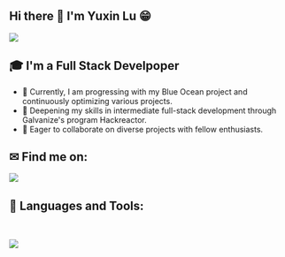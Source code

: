 ## Hi there 👋 I'm Yuxin Lu 😁 
<div>
<span><img src="https://img.shields.io/github/followers/yuxinlu1?label=Followers&logo=Github"/></span>
</div>

## 🎓 I'm a Full Stack Develpoper

- 🚀 Currently, I am progressing with my Blue Ocean project and continuously optimizing various projects. 
- 🌿 Deepening my skills in intermediate full-stack development through Galvanize's program Hackreactor.
- 🤝 Eager to collaborate on diverse projects with fellow enthusiasts.

## ✉ Find me on:
<p align="left">
 <a href="mailto:yuxinlu0324@gmail.com"> 
  <img src='https://img.shields.io/badge/Gmail-D14836?style=for-the-badge&logo=gmail&logoColor=white' align='left' />
 </a>
</p>
<br />

## 🧰 Languages and Tools:
<br />
<p align="left">
  <a href="https://skillicons.dev">
    <img src="https://skillicons.dev/icons?i=js,python,mysql,mongodb,django,react,nextjs,nodejs,aws,css,jquery,express,babel,jest,vscode,bash,git,github,blender,ai,mongodb,postgres,postman,jquery,regex,html,replit,supabase,sequelize,webpack" />
  </a>
</p>

